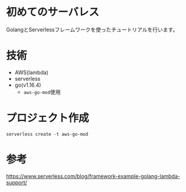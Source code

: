 # 初めてのサーバレス
GolangとServerlessフレームワークを使ったチュートリアルを行います。

# 技術
* AWS(lambda)
* serverless
* go(v1.16.4)
	* `aws-go-mod`使用

# プロジェクト作成

```
serverless create -t aws-go-mod
```

# 参考
https://www.serverless.com/blog/framework-example-golang-lambda-support/

